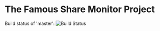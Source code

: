 # The Famous Share Monitor Project

Build status of 'master':
![Build Status](https://travis-ci.org/ralfholly/sharemon.svg?branch=master)

